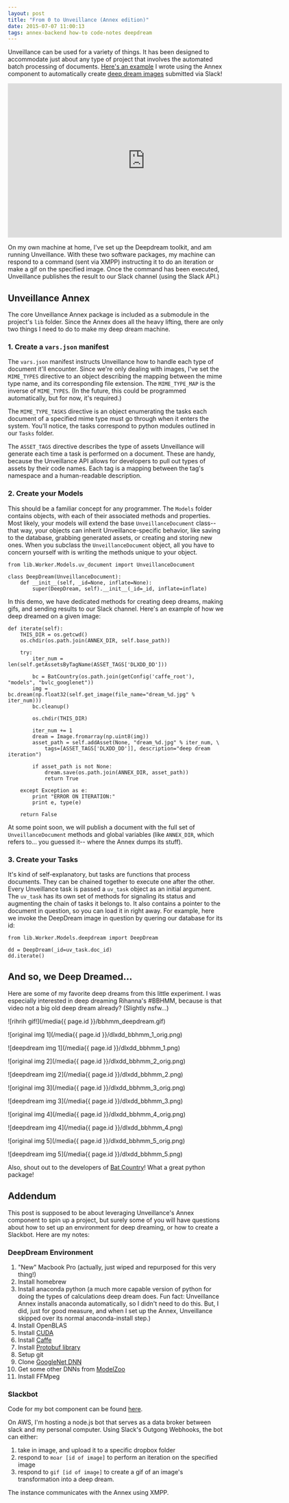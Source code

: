 ```yaml
---
layout: post
title: "From 0 to Unveillance (Annex edition)"
date: 2015-07-07 11:00:13
tags: annex-backend how-to code-notes deepdream
---
```


Unveillance can be used for a variety of things.  It has been designed to accommodate just about any type of project that involves the automated batch processing of documents.  [Here's an example](https://github.com/DeepLab/deeplab_x_deepdream_annex) I wrote using the Annex component to automatically create [deep dream images](http://googleresearch.blogspot.com/2015/07/deepdream-code-example-for-visualizing.html) submitted via Slack!

<iframe width="640" height="360" src="https://www.youtube.com/embed/o3SExuCl8_k" frameborder="0" allowfullscreen></iframe>

On my own machine at home, I've set up the Deepdream toolkit, and am running Unveillance.  With these two software packages, my machine can respond to a command (sent via XMPP) instructing it to do an iteration or make a gif on the specified image.  Once the command has been executed, Unveillance publishes the result to our Slack channel (using the Slack API.)

## Unveillance Annex

The core Unveillance Annex package is included as a submodule in the project's `lib` folder.  Since the Annex does all the heavy lifting, there are only two things I need to do to make my deep dream machine.

### 1. Create a `vars.json` manifest

The `vars.json` manifest instructs Unveillance how to handle each type of document it'll encounter.  Since we're only dealing with images, I've set the `MIME_TYPES` directive to an object describing the mapping between the mime type name, and its corresponding file extension.  The `MIME_TYPE_MAP` is the inverse of `MIME_TYPES`.  (In the future, this could be programmed automatically, but for now, it's required.)  

The `MIME_TYPE_TASKS` directive is an object enumerating the tasks each document of a specified mime type must go through when it enters the system.  You'll notice, the tasks correspond to python modules outlined in our `Tasks` folder.

The `ASSET_TAGS` directive describes the type of assets Unveillance will generate each time a task is performed on a document.  These are handy, because the Unveillance API allows for developers to pull out types of assets by their code names.  Each tag is a mapping between the tag's namespace and a human-readable description.

### 2. Create your Models

This should be a familiar concept for any programmer.  The `Models` folder contains objects, with each of their associated methods and properties.  Most likely, your models will extend the base `UnveillanceDocument` class-- that way, your objects can inherit Unveillance-specific behavior, like saving to the database, grabbing generated assets, or creating and storing new ones.  When you subclass the `UnveillanceDocument` object, all you have to concern yourself with is writing the methods unique to your object.

```
from lib.Worker.Models.uv_document import UnveillanceDocument

class DeepDream(UnveillanceDocument):
	def __init__(self, _id=None, inflate=None):
		super(DeepDream, self).__init__(_id=_id, inflate=inflate)
```

In this demo, we have dedicated methods for creating deep dreams, making gifs, and sending results to our Slack channel.  Here's an example of how we deep dreamed on a given image:

```
def iterate(self):
	THIS_DIR = os.getcwd()
	os.chdir(os.path.join(ANNEX_DIR, self.base_path))

	try:
		iter_num = len(self.getAssetsByTagName(ASSET_TAGS['DLXDD_DD']))

		bc = BatCountry(os.path.join(getConfig('caffe_root'), "models", "bvlc_googlenet"))
		img = bc.dream(np.float32(self.get_image(file_name="dream_%d.jpg" % iter_num)))
		bc.cleanup()

		os.chdir(THIS_DIR)

		iter_num += 1
		dream = Image.fromarray(np.uint8(img))
		asset_path = self.addAsset(None, "dream_%d.jpg" % iter_num, \
			tags=[ASSET_TAGS['DLXDD_DD']], description="deep dream iteration")

		if asset_path is not None:
			dream.save(os.path.join(ANNEX_DIR, asset_path))
			return True
	
	except Exception as e:
		print "ERROR ON ITERATION:"
		print e, type(e)

	return False
```

At some point soon, we will publish a document with the full set of `UnveillanceDocument` methods and global variables (like `ANNEX_DIR`, which refers to... you guessed it-- where the Annex dumps its stuff).

### 3. Create your Tasks

It's kind of self-explanatory, but tasks are functions that process documents.  They can be chained together to execute one after the other.  Every Unveillance task is passed a `uv_task` object as an initial argument.  The `uv_task` has its own set of methods for signaling its status and augmenting the chain of tasks it belongs to.  It also contains a pointer to the document in question, so you can load it in right away.  For example, here we invoke the DeepDream image in question by quering our database for its id:

```
from lib.Worker.Models.deepdream import DeepDream

dd = DeepDream(_id=uv_task.doc_id)
dd.iterate()
```

## And so, we Deep Dreamed...

Here are some of my favorite deep dreams from this little experiment.  I was especially interested in deep dreaming Rihanna's #BBHMM, because is that video not a big old deep dream already?  (Slightly nsfw...)

![rihrih gif!](/media{{ page.id }}/bbhmm_deepdream.gif)

![original img 1](/media{{ page.id }}/dlxdd_bbhmm_1_orig.png)

![deepdream img 1](/media{{ page.id }}/dlxdd_bbhmm_1.png)

![original img 2](/media{{ page.id }}/dlxdd_bbhmm_2_orig.png)

![deepdream img 2](/media{{ page.id }}/dlxdd_bbhmm_2.png)

![original img 3](/media{{ page.id }}/dlxdd_bbhmm_3_orig.png)

![deepdream img 3](/media{{ page.id }}/dlxdd_bbhmm_3.png)

![original img 4](/media{{ page.id }}/dlxdd_bbhmm_4_orig.png)

![deepdream img 4](/media{{ page.id }}/dlxdd_bbhmm_4.png)

![original img 5](/media{{ page.id }}/dlxdd_bbhmm_5_orig.png)

![deepdream img 5](/media{{ page.id }}/dlxdd_bbhmm_5.png)

Also, shout out to the developers of [Bat Country](https://github.com/jrosebr1/bat-country)!  What a great python package!

## Addendum

This post is supposed to be about leveraging Unveillance's Annex component to spin up a project, but surely some of you will have questions about how to set up an environment for deep dreaming, or how to create a Slackbot.  Here are my notes:

### DeepDream Environment

1.	"New" Macbook Pro (actually, just wiped and repurposed for this very thing!)
1.	Install homebrew
1.	Install anaconda python (a much more capable version of python for doing the types of calculations deep dream does.  Fun fact: Unveillance Annex installs anaconda automatically, so I didn't need to do this.  But, I did, just for good measure, and when I set up the Annex, Unveillance skipped over its normal anaconda-install step.)
1.	Install OpenBLAS
1.	Install [CUDA](http://docs.nvidia.com/cuda/cuda-getting-started-guide-for-mac-os-x/index.html)
1.	Install [Caffe](http://caffe.berkeleyvision.org/install_osx.html)
1.	Install [Protobuf library](https://developers.google.com/protocol-buffers/)
1.	Setup git
1.	Clone [GoogleNet DNN](https://github.com/BVLC/caffe/tree/master/models/bvlc_googlenet)
1.	Get some other DNNs from [ModelZoo](https://github.com/BVLC/caffe/wiki/Model-Zoo)
1.	Install FFMpeg

### Slackbot

Code for my bot component can be found [here](https://github.com/DeepLab/deeplab_x_deepdream_slackbot).

On AWS, I'm hosting a node.js bot that serves as a data broker between slack and my personal computer.  Using Slack's Outgong Webhooks, the bot can either:

1.	take in image, and upload it to a specific dropbox folder
1.	respond to `moar [id of image]` to perform an iteration on the specified image
1.	respond to `gif [id of image]` to create a gif of an image's transformation into a deep dream.

The instance communicates with the Annex using XMPP.
